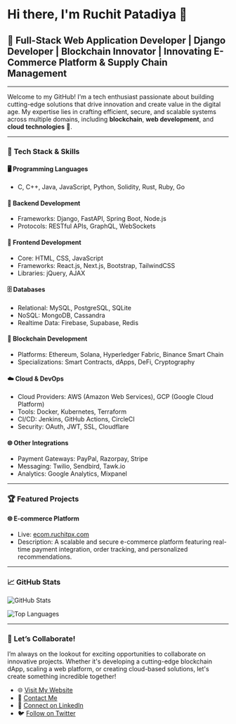 # Hi there, I'm **Ruchit Patadiya** 👋

## 🌟 Full-Stack Web Application Developer | Django Developer | Blockchain Innovator | Innovating E-Commerce Platform & Supply Chain Management

---

Welcome to my GitHub! I'm a tech enthusiast passionate about building cutting-edge solutions that drive innovation and create value in the digital age. My expertise lies in crafting efficient, secure, and scalable systems across multiple domains, including **blockchain**, **web development**, and **cloud technologies** 🚀.

---

### 🚀 **Tech Stack & Skills**

#### 🖥️ **Programming Languages**
- C, C++, Java, JavaScript, Python, Solidity, Rust, Ruby, Go

#### 🔧 **Backend Development**
- Frameworks: Django, FastAPI, Spring Boot, Node.js
- Protocols: RESTful APIs, GraphQL, WebSockets

#### 🎨 **Frontend Development**
- Core: HTML, CSS, JavaScript
- Frameworks: React.js, Next.js, Bootstrap, TailwindCSS
- Libraries: jQuery, AJAX

#### 🗄️ **Databases**
- Relational: MySQL, PostgreSQL, SQLite
- NoSQL: MongoDB, Cassandra
- Realtime Data: Firebase, Supabase, Redis

#### 🔗 **Blockchain Development**
- Platforms: Ethereum, Solana, Hyperledger Fabric, Binance Smart Chain
- Specializations: Smart Contracts, dApps, DeFi, Cryptography

#### ☁️ **Cloud & DevOps**
- Cloud Providers: AWS (Amazon Web Services), GCP (Google Cloud Platform)
- Tools: Docker, Kubernetes, Terraform
- CI/CD: Jenkins, GitHub Actions, CircleCI
- Security: OAuth, JWT, SSL, Cloudflare

#### 🌐 **Other Integrations**
- Payment Gateways: PayPal, Razorpay, Stripe
- Messaging: Twilio, Sendbird, Tawk.io
- Analytics: Google Analytics, Mixpanel

---

### 🏆 **Featured Projects**

#### 🌐 **E-commerce Platform**
- Live: [ecom.ruchitpx.com](https://ruchitpx.pythonanywhere.com)
- Description: A scalable and secure e-commerce platform featuring real-time payment integration, order tracking, and personalized recommendations.

---

### 📈 **GitHub Stats**
![GitHub Stats](https://github-readme-stats.vercel.app/api?username=ruchitpx&show_icons=true&theme=radical)

![Top Languages](https://github-readme-stats.vercel.app/api/top-langs/?username=ruchitpx&layout=compact&theme=radical)

---

### 🤝 **Let’s Collaborate!**

I’m always on the lookout for exciting opportunities to collaborate on innovative projects. Whether it's developing a cutting-edge blockchain dApp, scaling a web platform, or creating cloud-based solutions, let's create something incredible together!

- 🌐 [Visit My Website](https://ruchitpx.com)
- 📧 [Contact Me](mailto:ruchitpx@gmail.com)
- 💼 [Connect on LinkedIn](https://linkedin.com/in/ruchitpx)
- 🐦 [Follow on Twitter](https://twitter.com/ruchitpx)
